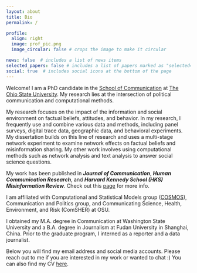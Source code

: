 ```yaml
---
layout: about
title: Bio
permalink: /

profile:
  align: right
  image: prof_pic.png
  image_circular: false # crops the image to make it circular

news: false  # includes a list of news items
selected_papers: false # includes a list of papers marked as "selected={true}"
social: true  # includes social icons at the bottom of the page
---
```




Welcome! I am a PhD candidate in the [School of Communication](https://comm.osu.edu/ "School of Communication") at [The Ohio State University](https://www.osu.edu/ "The Ohio State University"). My research lies at the intersection of political communication and computational methods. 

My research focuses on the impact of the information and social environment on factual beliefs, attitudes, and behavior. In my research, I frequently use and combine various data and methods, including panel surveys, digital trace data, geographic data, and behavioral experiments. My dissertation builds on this line of research and uses a multi-stage network experiment to examine network effects on factual beliefs and misinformation sharing. My other work involves using computational methods such as network analysis and text analysis to answer social science questions.

My work has been published in ***Journal of Communication***, ***Human Communication Research***, and ***Harvard Kennedy School (HKS) Misinformation Review***. Check out this [page](https://qinlicomm.github.io/research/ "page") for more info.

I am affiliated with Computational and Statistical Models group ([COSMOS](https://osu-cosmos.group/ "COSMOS")), Communication and Politics group, and Communicating Science, Health, Environment, and Risk (ComSHER) at OSU. 

I obtained my M.A. degree in Communication at Washington State University and a B.A. degree in Journalism at Fudan University in Shanghai, China. Prior to the graduate program, I interned as a reporter and a data journalist.

Below you will find my email address and social media accounts. Please reach out to me if you are interested in my work or wanted to chat :) You can also find my CV [here](https://qinlicomm.github.io/assets/pdf/Qin_Li_Public_CV.pdf "here").

